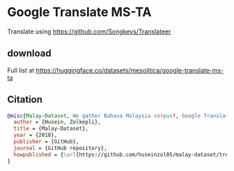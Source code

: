 # Google Translate MS-TA

Translate using https://github.com/Songkeys/Translateer

## download

Full list at https://huggingface.co/datasets/mesolitica/google-translate-ms-ta

## Citation

```bibtex
@misc{Malay-Dataset, We gather Bahasa Malaysia corpus!, Google Translate MS-ta,
  author = {Husein, Zolkepli},
  title = {Malay-Dataset},
  year = {2018},
  publisher = {GitHub},
  journal = {GitHub repository},
  howpublished = {\url{https://github.com/huseinzol05/malay-dataset/tree/master/translation/google-translate-ms-ta}}
}
```